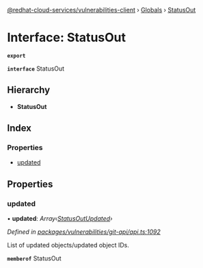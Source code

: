 [@redhat-cloud-services/vulnerabilities-client](../README.md) › [Globals](../globals.md) › [StatusOut](statusout.md)

# Interface: StatusOut

**`export`** 

**`interface`** StatusOut

## Hierarchy

* **StatusOut**

## Index

### Properties

* [updated](statusout.md#updated)

## Properties

###  updated

• **updated**: *Array‹[StatusOutUpdated](statusoutupdated.md)›*

*Defined in [packages/vulnerabilities/git-api/api.ts:1092](https://github.com/RedHatInsights/javascript-clients/blob/master/packages/vulnerabilities/git-api/api.ts#L1092)*

List of updated objects/updated object IDs.

**`memberof`** StatusOut
